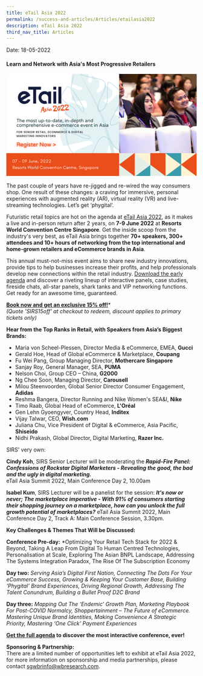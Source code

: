 ```yaml
---
title: eTail Asia 2022
permalink: /success-and-articles/Articles/etailasia2022
description: eTail Asia 2022
third_nav_title: Articles
---
```

Date: 18-05-2022

<h4>Learn and Network with Asia's Most Progressive Retailers</h4>

![eTail Asia 2022 Event Banner](/images/eTail%20Asia%202022%20Event%20Listing%20Banner.png)

The past couple of years have re-jigged and re-wired the way consumers shop. One result of these changes: a craving for immersive, personal experiences with augmented reality (AR), virtual reality (VR) and live-streaming technologies. Let’s get ‘phygital’. 

Futuristic retail topics are hot on the agenda at [eTail Asia 2022](https://etailasia.wbresearch.com/?utm_source=SIRS&utm_medium=Media%20Partner&utm_campaign=21897.010%20-%20SIRS%20event%20listing&utm_term=&utm_content=&disc=&extTreatId=7560570), as it makes a live and in-person return after 2 years, on **7-9 June 2022** at **Resorts World Convention Centre Singapore**. Get the inside scoop from the industry's very best, as eTail Asia brings together **70+ speakers, 300+ attendees and 10+ hours of networking from the top international and home-grown retailers and eCommerce brands in Asia**. 

This annual must-not-miss event aims to share new industry innovations, provide tips to help businesses increase their profits, and help professionals develop new connections within the retail industry. [Download the early agenda](https://etailasia.wbresearch.com/agenda-mc?utm_source=SIRS&utm_medium=Media%20Partner&utm_campaign=21897.010%20-%20SIRS%20event%20listing&utm_term=&utm_content=&disc=&extTreatId=7560571) and discover a riveting lineup of interactive panels, case studies, fireside chats, all-star panels, shark tanks and VIP networking functions. Get ready for an awesome time, guaranteed.

**[Book now and get an exclusive 15% off!](https://etailasia.wbresearch.com/srspricing?utm_source=SIRS&utm_medium=Media%20Partner&utm_campaign=21897.010%20-%20SIRS%20event%20listing&utm_term=&utm_content=&disc=SIRS15off&extTreatId=7560572)***
<br>*(Quote 'SIRS15off' at checkout to redeem, discount applies to primary tickets only)*


**Hear from the Top Ranks in Retail, with Speakers from Asia’s Biggest Brands:**
* Maria von Scheel-Plessen, Director Media & eCommerce, EMEA, **Gucci**
* Gerald Hoe, Head of Global eCommerce & Marketplace, **Coupang**
* Fu Wei Pang, Group Managing Director, **Mothercare Singapore**	
* Sanjay Roy, General Manager, SEA, **PUMA**	
* Nelson Choi, Group CEO – China, **G2000**
* Ng Chee Soon, Managing Director, **Carousell**
* Milou Steenvoorden, Global Senior Director Consumer Engagement, **Adidas**
* Reshma Bangera, Director Running and Nike Women's SEA&I, **Nike**
* Timo Raab, Global Head of eCommerce, **L'Oréal**
* Gen Lehn Gyoengyver, Country Head, **Inditex**
* Vijay Talwar, CEO, **Wish.com**
* Juliana Chu, Vice President of Digital & eCommerce, Asia Pacific, **Shiseido**
* Nidhi Prakash, Global Director, Digital Marketing, **Razer Inc.**

SIRS' very own:<br>

**Cindy Koh**, SIRS Senior Lecturer will be moderating the ***Rapid-Fire Panel: Confessions of Rockstar Digital Marketers - Revealing the good, the bad and the ugly in digital marketing.***</br> eTail Asia Summit 2022, Main Conference Day 2, 10.00am

**Isabel Kum**, SIRS Lecturer will be a panelist for the session: ***It's now or never; The marketplace imperative - With 91% of consumers starting their shopping journey on a marketplace, how can you unlock the full growth potential of marketplaces?***
eTail Asia Summit 2022, Main Conference Day 2, Track A: Main Conference Session, 3.30pm.


**Key Challenges & Themes That Will be Discussed:**

**Conference Pre-day:** *Optimizing Your Retail Tech Stack for 2022 & Beyond, Taking A Leap From Digital To Human Centred Technologies, Personalisation at Scale, Exploring The Asian BNPL Landscape, Addressing The Systems Integration Paradox, The Rise Of The Subscription Economy

**Day two:** *Serving Asia’s Digital First Nation, Connecting The Dots For Your eCommerce Success, Growing & Keeping Your Customer Base, Building ‘Phygital’ Brand Experiences, Driving Regional Growth, Addressing The Talent Conundrum, Building a Bullet Proof D2C Brand*

**Day three:** *Mapping Out The ‘Endemic’ Growth Plan, Marketing Playbook For Post-COVID Normalcy, Shoppertainment – The Future of eCommerce. Mastering Unique Brand Identities, Making Convenience A Strategic Priority, Mastering ‘One Click’ Payment Experiences*

**[Get the full agenda](https://etailasia.wbresearch.com/agenda-mc?utm_source=SIRS&utm_medium=Media%20Partner&utm_campaign=21897.010%20-%20SIRS%20event%20listing&utm_term=&utm_content=&disc=&extTreatId=7560571) to discover the most interactive conference, ever!**

**Sponsoring & Partnership:**
<br>There are a limited number of opportunities left to exhibit at eTail Asia 2022, for more information on sponsorship and media partnerships, please contact [sgwbrinfo@wbresearch.com](mailto:sgwbrinfo@wbresearch.com).